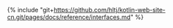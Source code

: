 {% include "git+https://github.com/hltj/kotlin-web-site-cn.git/pages/docs/reference/interfaces.md" %}
